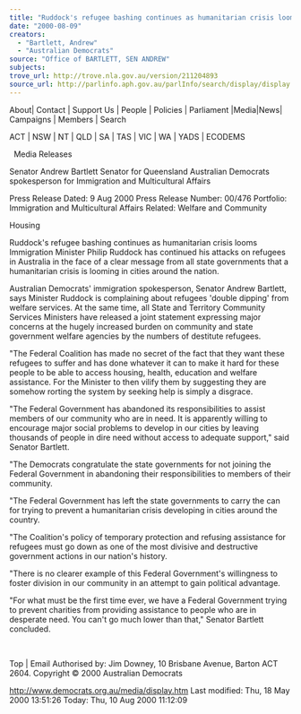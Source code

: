 ```yaml
---
title: "Ruddock's refugee bashing continues as humanitarian crisis looms."
date: "2000-08-09"
creators:
  - "Bartlett, Andrew"
  - "Australian Democrats"
source: "Office of BARTLETT, SEN ANDREW"
subjects:
trove_url: http://trove.nla.gov.au/version/211204893
source_url: http://parlinfo.aph.gov.au/parlInfo/search/display/display.w3p;query=Id%3A%22media/pressrel/1K526%22
---
```


 About| Contact | Support Us | People | Policies | Parliament |Media|News| Campaigns | Members | Search

 ACT | NSW | NT | QLD | SA | TAS | VIC | WA | YADS | ECODEMS

   Media Releases

 Senator Andrew Bartlett Senator for Queensland Australian Democrats spokesperson for Immigration and Multicultural Affairs

 Press Release Dated: 9 Aug 2000 Press Release Number: 00/476 Portfolio: Immigration and Multicultural Affairs Related: Welfare and Community

 Housing

 Ruddock's refugee bashing continues as humanitarian crisis looms Immigration Minister Philip Ruddock has continued his attacks on refugees in Australia in the face of a clear message from all state governments that a humanitarian crisis is looming in cities around the nation.

 Australian Democrats' immigration spokesperson, Senator Andrew Bartlett, says Minister Ruddock is complaining about refugees 'double dipping' from welfare services. At the same time, all State and Territory Community Services Ministers have released a joint statement expressing major concerns at the hugely increased burden on community and state government welfare agencies by the numbers of destitute refugees.

 "The Federal Coalition has made no secret of the fact that they want these refugees to suffer and has done whatever it can to make it hard for these people to be able to access housing, health, education and welfare assistance. For the Minister to then vilify them by suggesting they are somehow rorting the system by seeking help is simply a disgrace.

 "The Federal Government has abandoned its responsibilities to assist members of our community who are in need. It is apparently willing to encourage major social problems to develop in our cities by leaving thousands of people in dire need without access to adequate support," said Senator Bartlett.

 "The Democrats congratulate the state governments for not joining the Federal Government in abandoning their responsibilities to members of their community.

 "The Federal Government has left the state governments to carry the can for trying to prevent a humanitarian crisis developing in cities around the country.

 "The Coalition's policy of temporary protection and refusing assistance for refugees must go down as one of the most divisive and destructive government actions in our nation's history.

 "There is no clearer example of this Federal Government's willingness to foster division in our community in an attempt to gain political advantage.

 "For what must be the first time ever, we have a Federal Government trying to prevent charities from providing assistance to people who are in desperate need. You can't go much lower than that," Senator Bartlett concluded.

  

 Top | Email Authorised by: Jim Downey, 10 Brisbane Avenue, Barton ACT 2604. Copyright © 2000 Australian Democrats

 http://www.democrats.org.au/media/display.htm Last modified: Thu, 18 May 2000 13:51:26 Today: Thu, 10 Aug 2000 11:12:09  

